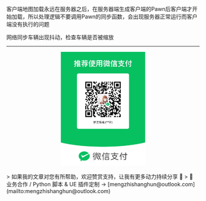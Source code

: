 客户端地图加载永远在服务器之后，在服务器端生成客户端的Pawn后客户端才开始加载，所以处理逻辑不要调用Pawn的同步函数，会出现服务器正常运行而客户端没有执行的问题

网络同步车辆出现抖动，检查车辆是否被缩放

---

<p align="center">
  <img src="https://raw.githubusercontent.com/mengzhishanghun/mengzhishanghun/main/PayCodes/WeChatPay.jpg" width="220"/>
</p>
> 如果我的文章对您有所帮助，欢迎赞赏支持，让我有更多动力持续分享 🙏   
> 💼 业务合作 / Python 脚本 & UE 插件定制 → [mengzhishanghun@outlook.com](mailto:mengzhishanghun@outlook.com)
